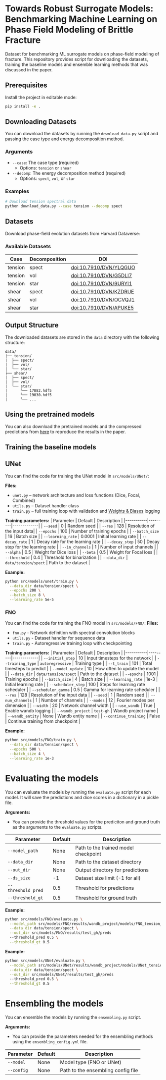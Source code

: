 # Towards Robust Surrogate Models: Benchmarking Machine Learning on Phase Field Modeling of Brittle Fracture

Dataset for benchmarking ML surrogate models on phase-field modeling of fracture.
This repository provides script for downloading the datasets, training the baseline models and ensemble learning methods that was discussed in the paper.

## Prerequisites

Install the project in editable mode:

```bash
pip install -e .
```

## Downloading Datasets

You can download the datasets by running the `download_data.py` script and passing the case type and energy decomposition method.

### Arguments

- `--case`: The case type (required)
  - Options: `tension` or `shear`
- `--decomp`: The energy decomposition method (required)
  - Options: `spect`, `vol`, or `star`

### Examples

```bash
# Download tension spectral data
python download_data.py --case tension --decomp spect
```

## Datasets

Download phase-field evolution datasets from Harvard Dataverse:

### Available Datasets

| Case | Decomposition | DOI |
|------|---------------|-----|
| tension | spect | [doi:10.7910/DVN/YLQGUO](https://doi.org/10.7910/DVN/YLQGUO) |
| tension | vol | [doi:10.7910/DVN/G5DLI7](https://doi.org/10.7910/DVN/G5DLI7) |
| tension | star | [doi:10.7910/DVN/9URYI1](https://doi.org/10.7910/DVN/9URYI1) |
| shear | spect | [doi:10.7910/DVN/KZDRUE](https://doi.org/10.7910/DVN/KZDRUE) |
| shear | vol | [doi:10.7910/DVN/OCVQJ1](https://doi.org/10.7910/DVN/OCVQJ1) |
| shear | star | [doi:10.7910/DVN/APUKE5](https://doi.org/10.7910/DVN/APUKE5) |

## Output Structure

The downloaded datasets are stored in the `data` directory with the following structure:
```
data/
├── tension/
|  ├── spect/
|  ├── vol/
|  └── star/
├── shear/
|  ├── spect/
|  ├── vol/
|  └── star/
|      └── 17882.hdf5
|      └── 19030.hdf5
|      └── ...
```
## Using the pretrained models
You can also download the pretrained models and the compressed predictions from [here](https://doi.org/10.7910/DVN/AA86HP) to reproduce the results in the paper.

## Training the baseline models
## UNet
You can find the code for training the UNet model in `src/models/UNet/`:

**Files:**
* `unet.py` – network architecture and loss functions (Dice, Focal, Combined)
* `utils.py` – Dataset handler class
* `train.py` – full training loop with validation and [Weights & Biases](https://wandb.ai/) logging

**Training parameters:**
| Parameter | Default | Description |
|-----------|---------|-------------|
| `--seed` | 0 | Random seed |
| `--res` | 128 | Resolution of the input data|
| `--epochs` | 100 | Number of training epochs |
| `--batch_size` | 16 | Batch size |
| `--learning_rate` | 0.0001 | Initial learning rate |
| `--decay_rate` | 1 | Decay rate for the learning rate |
| `--decay_step` | 50 | Decay step for the learning rate |
| `--in_channels` | 1 | Number of input channels |
| `--alpha` | 0.5 | Weight for Dice loss |
| `--beta` | 0.5 | Weight for Focal loss |
| `--threshold` | 0.4 | Threshold for binarization |
| `--data_dir` | `data/tension/spect` | Path to the dataset |

**Example:**
```bash
python src/models/unet/train.py \
  --data_dir data/tension/spect \
  --epochs 200 \
  --batch_size 8 \
  --learning_rate 5e-5
```

### FNO
You can find the code for training the FNO model in `src/models/FNO/`:
**Files:**
* `fno.py` - Network definition with spectral convolution blocks
* `utils.py` - Dataset handler for sequence data
* `train.py` - Autoregressive training loop with checkpointing

**Training parameters:**
| Parameter | Default | Description |
|-----------|---------|-------------|
| `--initial_step` | 10 | Input timesteps for the network |
| `--training_type` | `autoregressive` | Training type |
| `--t_train` | 101 | Total timesteps to predict |
| `--model_update` | 10 | How often to update the model |
| `--data_dir` | `data/tension/spect` | Path to the dataset |
| `--epochs` | 1001 | Training epochs |
| `--batch_size` | 4 | Batch size |
| `--learning_rate` | 1e-3 | Initial learning rate |
| `--scheduler_step` | 100 | Steps for learning rate scheduler |
| `--scheduler_gamma` | 0.5 | Gamma for learning rate scheduler |
| `--res` | 128 | Resolution of the input data |
| `--seed` | 1 | Random seed |
| `--num_channels` | 1 | Number of channels |
| `--modes` | 12 | Fourier modes per dimension |
| `--width` | 20 | Network channel width |
| `--use_wandb` | True | Enable wandb logging |
| `--wandb_project` | `test-gh` | Wandb project name |
| `--wandb_entity` | None | Wandb entity name |
| `--continue_training` | False | Continue training from checkpoint |

**Example:**
```bash
python src/models/FNO/train.py \
  --data_dir data/tension/spect \
  --epochs 500 \
  --batch_size 4 \
  --learning_rate 1e-3
```
# Evaluating the models
You can evaluate the models by running the `evaluate.py` script for each model. It will save the predictions and dice scores in a dictionary in a pickle file.

**Arguments:**
* You can provide the threshold values for the prediciton and ground truth as the arguments to the `evaluate.py` scripts.

| Parameter | Default | Description |
|-----------|---------|-------------|
| `--model_path` | None | Path to the trained model checkpoint |
| `--data_dir` | None | Path to the dataset directory |
| `--out_dir` | None | Output directory for predictions |
| `--ds_size` | -1 | Dataset size limit (-1 for all) |
| `--threshold_pred` | 0.5 | Threshold for predictions |
| `--threshold_gt` | 0.5 | Threshold for ground truth |

**Example:**
```bash
python src/models/FNO/evaluate.py \
  --model_path src/models/FNO/results/wandb_project/models/FNO_tension_miehe_c64x64_3_300.pt \
  --data_dir data/tension/spect \
  --out_dir src/models/FNO/results/test_gh/preds
  --threshold_pred 0.5 \
  --threshold_gt 0.5
```

**Example:**
```bash
python src/models/UNet/evaluate.py \
  --model_path src/models/UNet/results/wandb_project/models/UNet_tension_spect_3.pkl \
  --data_dir data/tension/spect \
  --out_dir src/models/UNet/results/test_gh/preds
  --threshold_pred 0.5 \
  --threshold_gt 0.5
```
# Ensembling the models
You can ensemble the models by running the `ensembling.py` script.

**Arguments:**
* You can provide the parameters needed for the ensembling methods using the `ensembling_config.yml` file.

| Parameter | Default | Description |
|-----------|---------|-------------|
| `--model` | None | Model type (FNO or UNet) |
| `--config` | None | Path to the ensembling config file |